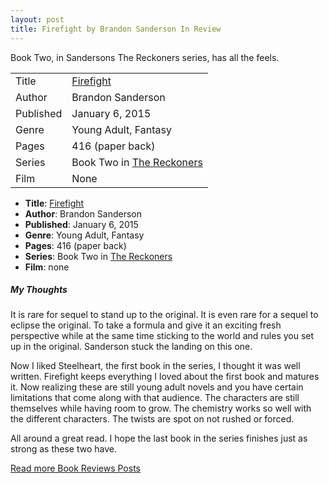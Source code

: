 ```yaml
---
layout: post
title: Firefight by Brandon Sanderson In Review
---
```


Book Two, in Sandersons The Reckoners series, has all the feels.

<table class="table">
  <tr>
    <td>Title</td>
    <td><a href="https://en.wikipedia.org/wiki/The_Reckoners">Firefight</a></td>
  </tr>
  <tr>
    <td>Author</td>
    <td>Brandon Sanderson</td>
  </tr>
  <tr>
    <td>Published</td>
    <td>January 6, 2015</td>
  </tr>
  <tr>
    <td>Genre</td>
    <td>Young Adult, Fantasy</td>
  </tr>
  <tr>
    <td>Pages</td>
    <td>416 (paper back)</td>
  </tr>
  <tr>
    <td>Series</td>
    <td>Book Two in <a href="https://en.wikipedia.org/wiki/The_Reckoners">The Reckoners</a></td>
  </tr>
  <tr>
    <td>Film</td>
    <td>None</td>
  </tr>
</table>

- **Title**: <a href="https://en.wikipedia.org/wiki/The_Reckoners">Firefight</a>
- **Author**: Brandon Sanderson
- **Published**: January 6, 2015
- **Genre**: Young Adult, Fantasy
- **Pages**: 416 (paper back)
- **Series**: Book Two in <a href="https://en.wikipedia.org/wiki/The_Reckoners">The Reckoners</a>
- **Film**: none

##### My Thoughts

It is rare for sequel to stand up to the original. It is even rare for a sequel to eclipse the original. To take a formula and give it an exciting fresh perspective while at the same time sticking to the world and rules you set up in the original. Sanderson stuck the landing on this one.

Now I liked Steelheart, the first book in the series, I thought it was well written. Firefight keeps everything I loved about the first book and matures it. Now realizing these are still young adult novels and you have certain limitations that come along with that audience. The characters are still themselves while having room to grow. The chemistry works so well with the different characters. The twists are spot on not rushed or forced.

All around a great read. I hope the last book in the series finishes just as strong as these two have.

[Read more Book Reviews Posts](https://tactictalisman.github.io/book-reviews/)
